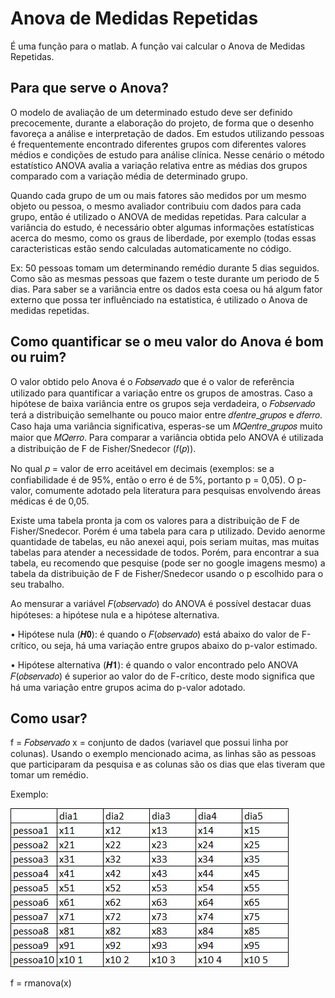 # Anova de Medidas Repetidas
 
É uma função para o matlab. A função vai calcular o Anova de Medidas Repetidas.


## Para que serve o Anova?

O modelo de avaliação de um determinado estudo deve ser definido precocemente, durante a elaboração do projeto, de forma que o desenho favoreça a análise e interpretação de dados. Em estudos utilizando pessoas é frequentemente encontrado diferentes grupos com diferentes valores médios e condições de estudo para análise clínica. Nesse cenário o método estatístico ANOVA avalia a variação relativa entre as médias dos grupos comparado com a variação média de determinado grupo. 

Quando cada grupo de um ou mais fatores são medidos por um mesmo objeto ou pessoa, o mesmo avaliador contribuiu com dados para cada grupo, então é utilizado o ANOVA de medidas repetidas. Para calcular a variância do estudo, é necessário obter algumas informações estatísticas acerca do mesmo, como os graus de liberdade, por exemplo (todas essas caracteristicas estão sendo calculadas automaticamente no código.

Ex: 50 pessoas tomam um determinando remédio durante 5 dias seguidos. Como são as mesmas pessoas que fazem o teste durante um periodo de 5 dias. Para saber se a variância entre os dados esta coesa ou há algum fator externo que possa ter influênciado na estatistica, é utilizado o Anova de medidas repetidas.


## Como quantificar se o meu valor do Anova é bom ou ruim?

O valor obtido pelo Anova é o 𝐹𝑜𝑏𝑠𝑒𝑟𝑣𝑎𝑑𝑜 que é o valor de referência utilizado para quantificar a variação entre os grupos de amostras. Caso a hipótese de baixa variância entre os grupos seja verdadeira, o 𝐹𝑜𝑏𝑠𝑒𝑟𝑣𝑎𝑑𝑜 terá a distribuição semelhante ou pouco maior entre 𝑑𝑓𝑒𝑛𝑡𝑟𝑒_𝑔𝑟𝑢𝑝𝑜𝑠 e 𝑑𝑓𝑒𝑟𝑟𝑜. Caso haja uma variância significativa, esperas-se um 𝑀𝑄𝑒𝑛𝑡𝑟𝑒_𝑔𝑟𝑢𝑝𝑜𝑠 muito maior que 𝑀𝑄𝑒𝑟𝑟𝑜. Para comparar a variância obtida pelo ANOVA é utilizada a distribuição de F de Fisher/Snedecor (𝑓(𝑝)). 

No qual 𝑝 = valor de erro aceitável em decimais (exemplos: se a confiabilidade é de 95%, então o erro é de 5%, portanto p = 0,05). O p-valor, comumente adotado pela literatura para pesquisas envolvendo áreas médicas é de 0,05.

Existe uma tabela pronta ja com os valores para a distribuição de F de Fisher/Snedecor. Porém é uma tabela para cara p utilizado. Devido aenorme quantidade de tabelas, eu não anexei aqui, pois seriam muitas, mas muitas tabelas para atender a necessidade de todos. Porém, para encontrar a sua tabela, eu recomendo que pesquise (pode ser no google imagens mesmo) a tabela da distribuição de F de Fisher/Snedecor usando o p escolhido para o seu trabalho.

Ao mensurar a variável 𝐹(𝑜𝑏𝑠𝑒𝑟𝑣𝑎𝑑𝑜) do ANOVA é possível destacar duas hipóteses: a hipótese nula e a hipótese alternativa.

• Hipótese nula (𝑯𝟎): é quando o 𝐹(𝑜𝑏𝑠𝑒𝑟𝑣𝑎𝑑𝑜) está abaixo do valor de F-crítico, ou seja, há uma variação entre grupos abaixo do p-valor estimado.

• Hipótese alternativa (𝑯𝟏): é quando o valor encontrado pelo ANOVA 𝐹(𝑜𝑏𝑠𝑒𝑟𝑣𝑎𝑑𝑜) é superior ao valor do de F-crítico, deste modo significa que há uma variação entre grupos acima do p-valor adotado.

## Como usar?

f = 𝐹𝑜𝑏𝑠𝑒𝑟𝑣𝑎𝑑𝑜
x = conjunto de dados (variavel que possui linha por colunas).
Usando o exemplo mencionado acima, as linhas são as pessoas que participaram da pesquisa e as colunas são os dias que elas tiveram que tomar um remédio.

Exemplo:

![Exemplo de conjunto de dados](https://github.com/Arthurmgwork/Anova-de-Medidas-Repetidas/blob/main/Exemplo%20de%20dados.JPG)

f = rmanova(x)



